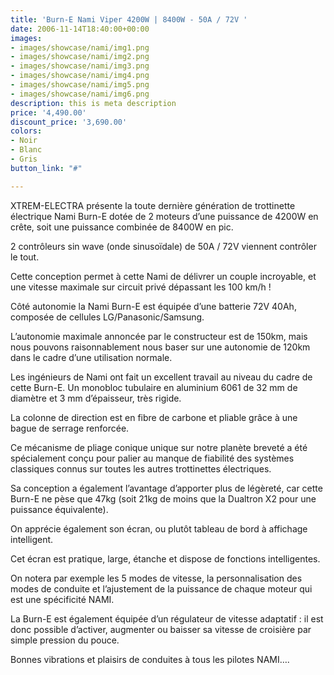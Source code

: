 ```yaml
---
title: 'Burn-E Nami Viper 4200W | 8400W - 50A / 72V '
date: 2006-11-14T18:40:00+00:00
images:
- images/showcase/nami/img1.png
- images/showcase/nami/img2.png
- images/showcase/nami/img3.png
- images/showcase/nami/img4.png
- images/showcase/nami/img5.png
- images/showcase/nami/img6.png
description: this is meta description
price: '4,490.00'
discount_price: '3,690.00'
colors:
- Noir
- Blanc
- Gris
button_link: "#"

---
```

XTREM-ELECTRA présente la toute dernière génération de trottinette électrique Nami Burn-E dotée de 2 moteurs d’une puissance de 4200W en crête, soit une puissance combinée de 8400W en pic.

2 contrôleurs sin wave (onde sinusoïdale) de 50A / 72V viennent contrôler le tout.

Cette conception permet à cette Nami de délivrer un couple incroyable, et une vitesse maximale sur circuit privé dépassant les 100 km/h !

 

Côté autonomie la Nami Burn-E est équipée d’une batterie 72V 40Ah, composée de cellules LG/Panasonic/Samsung.

L’autonomie maximale annoncée par le constructeur est de 150km, mais nous pouvons raisonnablement nous baser sur une autonomie de 120km dans le cadre d’une utilisation normale.

Les ingénieurs de Nami ont fait un excellent travail au niveau du cadre de cette Burn-E. Un monobloc tubulaire en aluminium 6061 de 32 mm de diamètre et 3 mm d’épaisseur, très rigide.

La colonne de direction est en fibre de carbone et pliable grâce à une bague de serrage renforcée.

Ce mécanisme de pliage conique unique sur notre planète  breveté a été spécialement conçu pour palier au manque de fiabilité des systèmes classiques connus sur toutes les autres trottinettes électriques.

Sa conception a également l’avantage d’apporter plus de légèreté, car cette Burn-E ne pèse que 47kg (soit 21kg de moins que la Dualtron X2 pour une puissance équivalente).

 

On apprécie également son écran, ou plutôt tableau de bord à affichage intelligent.

Cet écran est pratique, large, étanche et dispose de fonctions intelligentes.

On notera par exemple les 5 modes de vitesse, la personnalisation des modes de conduite et l’ajustement de la puissance de chaque moteur qui est une spécificité NAMI.

La Burn-E est également équipée d’un régulateur de vitesse adaptatif : il est donc possible d’activer, augmenter ou baisser sa vitesse de croisière par simple pression du pouce.

Bonnes vibrations et plaisirs de conduites à tous les pilotes NAMI….